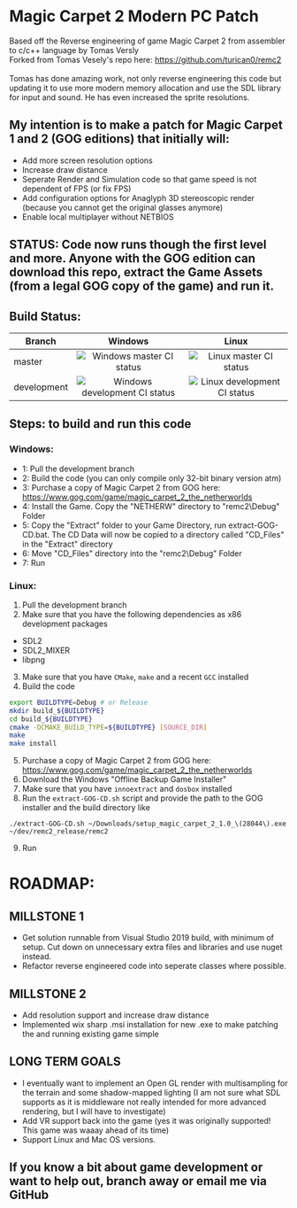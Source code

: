 # Magic Carpet 2 Modern PC Patch
Based off the Reverse engineering of game Magic Carpet 2 from assembler to c/c++ language by Tomas Versly <br />
Forked from Tomas Vesely's repo here: https://github.com/turican0/remc2 <br /><br />
Tomas has done amazing work, not only reverse engineering this code but updating it to use more modern memory allocation and use the SDL library for input and sound. He has even increased the sprite resolutions.

## My intention is to make a patch for Magic Carpet 1 and 2 (GOG editions) that initially will:
- Add more screen resolution options
- Increase draw distance
- Seperate Render and Simulation code so that game speed is not dependent of FPS (or fix FPS)
- Add configuration options for Anaglyph 3D stereoscopic render (because you cannot get the original glasses anymore)
- Enable local multiplayer without NETBIOS

## STATUS: Code now runs though the first level and more. Anyone with the GOG edition can download this repo, extract the Game Assets (from a legal GOG copy of the game) and run it.
## Build Status:

|Branch|Windows|Linux|
|------|:-----:|:---:|
|master|![Windows master CI status](https://github.com/GrimSqueaker/remc2/workflows/MSBuild/badge.svg?branch=master)|![Linux master CI status](https://github.com/GrimSqueaker/remc2/workflows/Linux/badge.svg?branch=master)|
|development|![Windows development CI status](https://github.com/GrimSqueaker/remc2/workflows/MSBuild/badge.svg?branch=development)|![Linux development CI status](https://github.com/GrimSqueaker/remc2/workflows/Linux/badge.svg?branch=development)|

## Steps: to build and run this code

### Windows:
- 1: Pull the development branch
- 2: Build the code (you can only compile only 32-bit binary version atm)
- 3: Purchase a copy of Magic Carpet 2 from GOG here: https://www.gog.com/game/magic_carpet_2_the_netherworlds
- 4: Install the Game. Copy the "NETHERW" directory to "remc2\Debug" Folder
- 5: Copy the "Extract" folder to your Game Directory, run extract-GOG-CD.bat. The CD Data will now be copied to a directory called "CD_Files" in the "Extract" directory
- 6: Move "CD_Files" directory into the "remc2\Debug" Folder
- 7: Run

### Linux:
1. Pull the development branch
2. Make sure that you have the following dependencies as x86 development packages
 - SDL2
 - SDL2_MIXER
 - libpng
3. Make sure that you have `CMake`, `make` and a recent `GCC` installed
4. Build the code
```bash
export BUILDTYPE=Debug # or Release
mkdir build_${BUILDTYPE}
cd build_${BUILDTYPE}
cmake -DCMAKE_BUILD_TYPE=${BUILDTYPE} [SOURCE_DIR]
make
make install
```
5. Purchase a copy of Magic Carpet 2 from GOG here: https://www.gog.com/game/magic_carpet_2_the_netherworlds
6. Download the Windows "Offline Backup Game Installer"
7. Make sure that you have `innoextract` and `dosbox` installed
8. Run the `extract-GOG-CD.sh` script and provide the path to the GOG installer and the build directory like
```
./extract-GOG-CD.sh ~/Downloads/setup_magic_carpet_2_1.0_\(28044\).exe ~/dev/remc2_release/remc2
```
9. Run

# ROADMAP:

## MILLSTONE 1
- Get solution runnable from Visual Studio 2019 build, with minimum of setup. Cut down on unnecessary extra files and libraries and use nuget instead.
- Refactor reverse engineered code into seperate classes where possible.

## MILLSTONE 2
- Add resolution support and increase draw distance
- Implemented wix sharp .msi installation for new .exe to make patching the and running existing game simple

## LONG TERM GOALS
- I eventually want to implement an Open GL render with multisampling for the terrain and some shadow-mapped lighting (I am not sure what SDL supports as it is middleware not really intended for more advanced rendering, but I will have to investigate)<br />
- Add VR support back into the game (yes it was originally supported! This game was waaay ahead of its time)<br />
- Support Linux and Mac OS versions.

## If you know a bit about game development or want to help out, branch away or email me via GitHub
